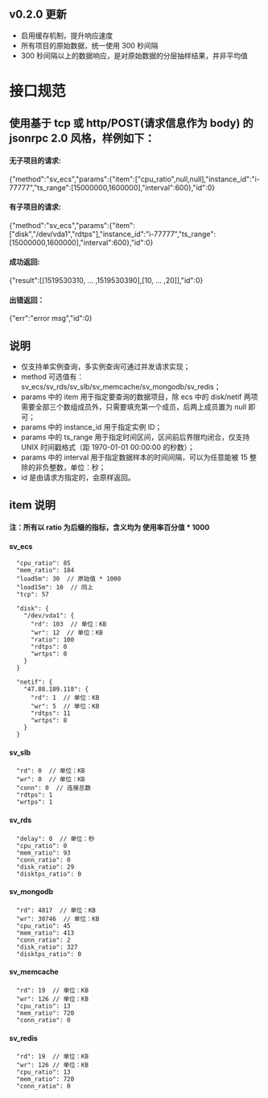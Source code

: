## v0.2.0 更新
- 启用缓存机制，提升响应速度
- 所有项目的原始数据，统一使用 300 秒间隔
- 300 秒间隔以上的数据响应，是对原始数据的分层抽样结果，并非平均值
      
       
# 接口规范
## 使用基于 tcp 或 http/POST(请求信息作为 body) 的 jsonrpc 2.0 风格，样例如下：
    
#### 无子项目的请求:
{"method":"sv_ecs","params":{"item":["cpu_ratio",null,null],"instance_id":"i-77777","ts_range":[15000000,1600000],"interval":600},"id":0}
#### 有子项目的请求:
{"method":"sv_ecs","params":{"item":["disk","/dev/vda1","rdtps"],"instance_id":"i-77777","ts_range":[15000000,1600000],"interval":600},"id":0}

#### 成功返回:
{"result":[[1519530310, ... ,1519530390],[10, ... ,20]],"id":0}
#### 出错返回：
{"err":"error msg","id":0}

## 说明
- 仅支持单实例查询，多实例查询可通过并发请求实现； 
- method 可选值有：sv_ecs/sv_rds/sv_slb/sv_memcache/sv_mongodb/sv_redis；    
- params 中的 item 用于指定要查询的数据项目，除 ecs 中的 disk/netif 两项需要全部三个数组成员外，只需要填充第一个成员，后两上成员置为 null 即可；
- params 中的 instance_id 用于指定实例 ID；
- params 中的 ts_range 用于指定时间区间，区间前后界限均闭合，仅支持 UNIX 时间戳格式（距 1970-01-01 00:00:00 的秒数）；     
- params 中的 interval 用于指定数据样本的时间间隔，可以为任意能被 15 整除的非负整数，单位：秒；
- id 是由请求方指定的，会原样返回。    

## item 说明
#### 注：所有以 ratio 为后缀的指标，含义均为 使用率百分值 * 1000
    
#### sv_ecs
```
  "cpu_ratio": 85
  "mem_ratio": 184
  "load5m": 30  // 原始值 * 1000
  "load15m": 10  // 同上
  "tcp": 57

  "disk": {
    "/dev/vda1": {
      "rd": 103  // 单位：KB
      "wr": 12  // 单位：KB
      "ratio": 100
      "rdtps": 0
      "wrtps": 0
    }
  }

  "netif": {
    "47.88.189.118": {
      "rd": 1  // 单位：KB
      "wr": 5  // 单位：KB
      "rdtps": 11
      "wrtps": 8
    }
  }
```
#### sv_slb
```
  "rd": 0  // 单位：KB
  "wr": 0  // 单位：KB
  "conn": 0  // 连接总数
  "rdtps": 1
  "wrtps": 1
```
#### sv_rds
```
  "delay": 0  // 单位：秒
  "cpu_ratio": 0
  "mem_ratio": 93
  "conn_ratio": 0
  "disk_ratio": 29
  "disktps_ratio": 0
```
#### sv_mongodb
```
  "rd": 4817  // 单位：KB
  "wr": 30746  // 单位：KB
  "cpu_ratio": 45
  "mem_ratio": 413
  "conn_ratio": 2
  "disk_ratio": 327
  "disktps_ratio": 0
```
#### sv_memcache
```
  "rd": 19  // 单位：KB
  "wr": 126 // 单位：KB
  "cpu_ratio": 13
  "mem_ratio": 720
  "conn_ratio": 0
```
#### sv_redis
```
  "rd": 19  // 单位：KB
  "wr": 126 // 单位：KB
  "cpu_ratio": 13
  "mem_ratio": 720
  "conn_ratio": 0
```
